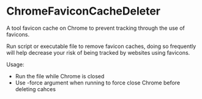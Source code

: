 # ChromeFaviconCacheDeleter
 A tool favicon cache on Chrome to prevent tracking through the use of favicons.

 Run script or executable file to remove favicon caches, doing so frequently will help decrease your risk of being tracked by websites using favicons.

Usage:
- Run the file while Chrome is closed
- Use -force argument when running to force close Chrome before deleting cahces
